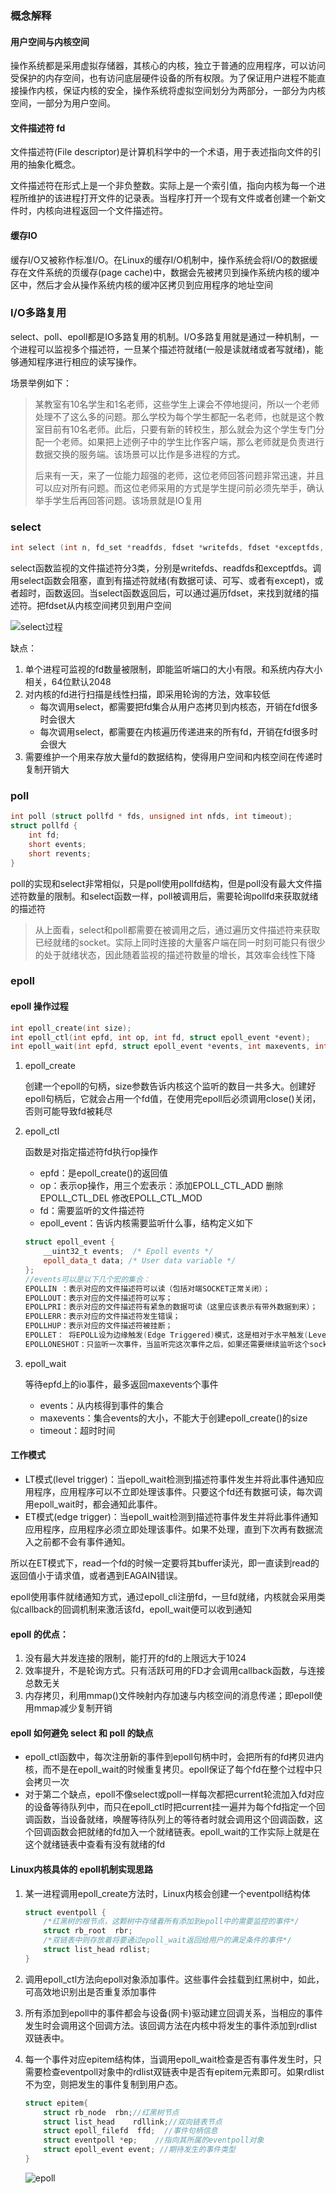 ### 概念解释

#### 用户空间与内核空间

操作系统都是采用虚拟存储器，其核心的内核，独立于普通的应用程序，可以访问受保护的内存空间，也有访问底层硬件设备的所有权限。为了保证用户进程不能直接操作内核，保证内核的安全，操作系统将虚拟空间划分为两部分，一部分为内核空间，一部分为用户空间。

#### 文件描述符 fd

文件描述符(File descriptor)是计算机科学中的一个术语，用于表述指向文件的引用的抽象化概念。

文件描述符在形式上是一个非负整数。实际上是一个索引值，指向内核为每一个进程所维护的该进程打开文件的记录表。当程序打开一个现有文件或者创建一个新文件时，内核向进程返回一个文件描述符。

#### 缓存IO

缓存I/O又被称作标准I/O。在Linux的缓存I/O机制中，操作系统会将I/O的数据缓存在文件系统的页缓存(page cache)中，数据会先被拷贝到操作系统内核的缓冲区中，然后才会从操作系统内核的缓冲区拷贝到应用程序的地址空间

### I/O多路复用

select、poll、epoll都是IO多路复用的机制。I/O多路复用就是通过一种机制，一个进程可以监视多个描述符，一旦某个描述符就绪(一般是读就绪或者写就绪)，能够通知程序进行相应的读写操作。

场景举例如下：

> 某教室有10名学生和1名老师，这些学生上课会不停地提问，所以一个老师处理不了这么多的问题。那么学校为每个学生都配一名老师，也就是这个教室目前有10名老师。此后，只要有新的转校生，那么就会为这个学生专门分配一个老师。如果把上述例子中的学生比作客户端，那么老师就是负责进行数据交换的服务端。该场景可以比作是多进程的方式。
>
> 后来有一天，来了一位能力超强的老师，这位老师回答问题非常迅速，并且可以应对所有问题。而这位老师采用的方式是学生提问前必须先举手，确认举手学生后再回答问题。该场景就是IO复用

### select

```c++
int select (int n, fd_set *readfds, fdset *writefds, fdset *exceptfds, struct timeval *timeout);
```

select函数监视的文件描述符分3类，分别是writefds、readfds和exceptfds。调用select函数会阻塞，直到有描述符就绪(有数据可读、可写、或者有except)，或者超时，函数返回。当select函数返回后，可以通过遍历fdset，来找到就绪的描述符。把fdset从内核空间拷贝到用户空间

![select过程](pic\select.png)

缺点：

1. 单个进程可监视的fd数量被限制，即能监听端口的大小有限。和系统内存大小相关，64位默认2048
2. 对内核的fd进行扫描是线性扫描，即采用轮询的方法，效率较低
   + 每次调用select，都需要把fd集合从用户态拷贝到内核态，开销在fd很多时会很大
   + 每次调用select，都需要在内核遍历传递进来的所有fd，开销在fd很多时会很大
3. 需要维护一个用来存放大量fd的数据结构，使得用户空间和内核空间在传递时复制开销大

### poll

```c++
int poll (struct pollfd * fds, unsigned int nfds, int timeout);
struct pollfd {
    int fd;
    short events;
    short revents;
}
```

poll的实现和select非常相似，只是poll使用pollfd结构，但是poll没有最大文件描述符数量的限制。和select函数一样，poll被调用后，需要轮询pollfd来获取就绪的描述符

> 从上面看，select和poll都需要在被调用之后，通过遍历文件描述符来获取已经就绪的socket。实际上同时连接的大量客户端在同一时刻可能只有很少的处于就绪状态，因此随着监视的描述符数量的增长，其效率会线性下降

### epoll

#### epoll 操作过程

```c++
int epoll_create(int size);
int epoll_ctl(int epfd, int op, int fd, struct epoll_event *event);
int epoll_wait(int epfd, struct epoll_event *events, int maxevents, int timeout);
```

1. epoll_create

   创建一个epoll的句柄，size参数告诉内核这个监听的数目一共多大。创建好epoll句柄后，它就会占用一个fd值，在使用完epoll后必须调用close()关闭，否则可能导致fd被耗尽

2. epoll_ctl

   函数是对指定描述符fd执行op操作

   - epfd：是epoll_create()的返回值
   - op：表示op操作，用三个宏表示：添加EPOLL_CTL_ADD 删除EPOLL_CTL_DEL 修改EPOLL_CTL_MOD
   - fd：需要监听的文件描述符
   - epoll_event：告诉内核需要监听什么事，结构定义如下

   ```c++
   struct epoll_event {
       __uint32_t events;  /* Epoll events */
       epoll_data_t data; /* User data variable */
   };
   //events可以是以下几个宏的集合：
   EPOLLIN ：表示对应的文件描述符可以读（包括对端SOCKET正常关闭）；
   EPOLLOUT：表示对应的文件描述符可以写；
   EPOLLPRI：表示对应的文件描述符有紧急的数据可读（这里应该表示有带外数据到来）；
   EPOLLERR：表示对应的文件描述符发生错误；
   EPOLLHUP：表示对应的文件描述符被挂断；
   EPOLLET： 将EPOLL设为边缘触发(Edge Triggered)模式，这是相对于水平触发(Level Triggered)来说的。
   EPOLLONESHOT：只监听一次事件，当监听完这次事件之后，如果还需要继续监听这个socket的话，需要再次把这个socket加入到EPOLL队列里
   ```

3. epoll_wait

   等待epfd上的io事件，最多返回maxevents个事件

   + events：从内核得到事件的集合
   + maxevents：集合events的大小，不能大于创建epoll_create()的size
   + timeout：超时时间

#### 工作模式

+ LT模式(level trigger)：当epoll_wait检测到描述符事件发生并将此事件通知应用程序，应用程序可以不立即处理该事件。只要这个fd还有数据可读，每次调用epoll_wait时，都会通知此事件。
+ ET模式(edge trigger)：当epoll_wait检测到描述符事件发生并将此事件通知应用程序，应用程序必须立即处理该事件。如果不处理，直到下次再有数据流入之前都不会有事件通知。

所以在ET模式下，read一个fd的时候一定要将其buffer读光，即一直读到read的返回值小于请求值，或者遇到EAGAIN错误。

epoll使用事件就绪通知方式，通过epoll_cli注册fd，一旦fd就绪，内核就会采用类似callback的回调机制来激活该fd，epoll_wait便可以收到通知

#### epoll 的优点：

1. 没有最大并发连接的限制，能打开的fd的上限远大于1024
2. 效率提升，不是轮询方式。只有活跃可用的FD才会调用callback函数，与连接总数无关
3. 内存拷贝，利用mmap()文件映射内存加速与内核空间的消息传递；即epoll使用mmap减少复制开销

#### epoll 如何避免 select 和 poll 的缺点

+ epoll_ctl函数中，每次注册新的事件到epoll句柄中时，会把所有的fd拷贝进内核，而不是在epoll_wait的时候重复拷贝。epoll保证了每个fd在整个过程中只会拷贝一次
+ 对于第二个缺点，epoll不像select或poll一样每次都把current轮流加入fd对应的设备等待队列中，而只在epoll_ctl时把current挂一遍并为每个fd指定一个回调函数，当设备就绪，唤醒等待队列上的等待者时就会调用这个回调函数，这个回调函数会把就绪的fd加入一个就绪链表。epoll_wait的工作实际上就是在这个就绪链表中查看有没有就绪的fd

#### Linux内核具体的 epoll机制实现思路

1. 某一进程调用epoll_create方法时，Linux内核会创建一个eventpoll结构体

   ```c++
   struct eventpoll {
       /*红黑树的根节点，这颗树中存储着所有添加到epoll中的需要监控的事件*/
       struct rb_root  rbr;
       /*双链表中则存放着将要通过epoll_wait返回给用户的满足条件的事件*/
       struct list_head rdlist;
   }
   ```

2. 调用epoll_ctl方法向epoll对象添加事件。这些事件会挂载到红黑树中，如此，可高效地识别出是否重复添加事件

3. 所有添加到epoll中的事件都会与设备(网卡)驱动建立回调关系，当相应的事件发生时会调用这个回调方法。该回调方法在内核中将发生的事件添加到rdlist双链表中。

4. 每一个事件对应epitem结构体，当调用epoll_wait检查是否有事件发生时，只需要检查eventpoll对象中的rdlist双链表中是否有epitem元素即可。如果rdlist不为空，则把发生的事件复制到用户态。

   ```c++
   struct epitem{
       struct rb_node  rbn;//红黑树节点
       struct list_head    rdllink;//双向链表节点
       struct epoll_filefd  ffd;  //事件句柄信息
       struct eventpoll *ep;    //指向其所属的eventpoll对象
       struct epoll_event event; //期待发生的事件类型
   }
   ```

   ![epoll](pic\epoll.png)

